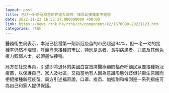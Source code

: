 ```yaml
---
layout: post
title: 已打一針新冠疫苗市民逾九成四　惟長幼接種率不理想
date: 2022-11-23 16:52:27.000000000 +08:00
link: https://news.rthk.hk/rthk/ch/component/k2/1676899-20221123.htm
categories: rthk
---
```


醫務衞生局表示，本港已接種第一劑新冠疫苗的市民超過94%，但一老一幼的接種率仍然不理想，呼籲尚未接種的市民，特別是長者、長期病患者、兒童及其他免疫力較弱人士，必須盡快接種。

局方在社交專頁，引述即將退休的美國白宮首席醫療顧問福奇呼籲民眾要接種新冠疫苗，以保護自己、家人及社區，又指當地有人因為意識形態分歧但非衞生原因而拒絕接種新冠疫苗。局方引述福奇說，口罩、疫苗、加強劑和檢測是一系列措施可為自己和家人提供保護。
